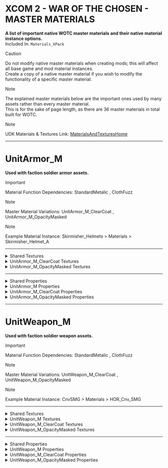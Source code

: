 # XCOM 2 - WAR OF THE CHOSEN - MASTER MATERIALS
**A list of important native WOTC master materials and their native material instance options.**
<br>Included In: `Materials_XPack`

> [!CAUTION]
> Do not modify native master materials when creating mods; this will affect all base game and mod material instances.
> <br>Create a copy of a native master material if you wish to modify the functionality of a specific master material.

> [!NOTE]
> The explained master materials below are the important ones used by many assets rather than every master material.
> <br>This is for the sake of page length, as there are 36 master materials in total built for WOTC.

> [!NOTE]
> UDK Materials & Textures Link: [MaterialsAndTexturesHome](https://docs.unrealengine.com/udk/Three/MaterialsAndTexturesHome.html)

-------------

# UnitArmor_M
**Used with faction soldier armor assets.**
> [!IMPORTANT]
> Material Function Dependencies: StandardMetalic , ClothFuzz

> [!NOTE]
> Master Material Variations: UnitArmor_M_ClearCoat , UnitArmor_M_OpacityMasked

> [!NOTE]
> Example Material Instance: Skirmisher_Helmets > Materials > Skirmisher_Helmet_A

-------------

<details>

<summary>Shared Textures</summary>

## Shared Textures

| Cloth Mask | One Channel Texture |
|     :---:      |     :---:      |
| Red   | Cloth Mask |
| Green | Black      |
| Blue  | Black      |
| Alpha | White      |

| Emissive Mask | One Channel Texture |
|     :---:      |     :---:      |
| Red   | Emissive Mask |
| Green | Black         |
| Blue  | Black         |
| Alpha | White         |

| Pattern Mask | Two Channel Texture |
|     :---:      |     :---:      |
| Red   | Primary Pattern Tint Mask   |
| Green | Secondary Pattern Tint Mask |
| Blue  | Black                       |
| Alpha | White                       |

| Diffuse | Default Texture |
|     :---:      |     :---:      |
| Red   | Base Color |
| Green | Base Color |
| Blue  | Base Color |
| Alpha | Roughness  |

| Metallic Mask | Two Channel Texture |
|     :---:      |     :---:      |
| Red   | Metallic Mask |
| Green | Occlusion Map |
| Blue  | Black         |
| Alpha | White         |

| Normal | Normal Texture |
|     :---:      |     :---:      |
| Red   | Normal X |
| Green | Normal Y |
| Blue  | Normal Z |
| Alpha | White    |

| Tint Mask | Two Channel Texture |
|     :---:      |     :---:      |
| Red   | Primary Tint Mask   |
| Green | Secondary Tint Mask |
| Blue  | Black               |
| Alpha | White               |

</details>

<details>

<summary>UnitArmor_M_ClearCoat Textures</summary>

### UnitArmor_M_ClearCoat Textures

| Clear Coat Mask | One Channel Texture |
|     :---:      |     :---:      |
| Red   | Clear Coat Mask |
| Green | Black           |
| Blue  | Black           |
| Alpha | White           |

</details>

<details>

<summary>UnitArmor_M_OpacityMasked Textures</summary>

### UnitArmor_M_OpacityMasked Textures

| Opacity Mask | One Channel Texture |
|     :---:      |     :---:      |
| Red   | Opacity Mask |
| Green | Black        |
| Blue  | Black        |
| Alpha | White        |

</details>

-------------

<details>

<summary>Shared Properties</summary>

## Shared Properties

| Cloth | Optional | An effect for mimicking how light interacts with cloth. |
|     :---:      |     :---:      |     :---:      |
| Cloth Fuzz   | Float   | 0.500000                                    |
| Cloth Mask   | Texture | Texture2D'Materials_XPack.Textures.BlackRG' |
| Enable Cloth | Boolean | False                                       |

| Debug | Optional | Adjusts the strength of the roughness & specularity outputs. |
|     :---:      |     :---:      |     :---:      |
| Roughness Scale | Float | 1.000000 |
| Specular Scale  | Float | 1.000000 |

* Only use the above debug scales if you need to preview changes you should then make to your roughness map or metallic mask.

| Emissive | Optional | Affects the colored lightmap generation of the mesh. |
|     :---:      |     :---:      |     :---:      |
| Emissive Color  | Color   | { 1.000000, 1.000000, 1.000000, 1.000000 }  |
| Emissive Mask   | Boolean | Texture2D'Materials_XPack.Textures.BlackRG' |
| Emissive FLow   | Texture | False                                       |
| Emissive Scale  | Float   | 1.000000                                    |
| Enable Emissive | Boolean | False                                       |

* Emissive FLow enables a scrolling effect that modulates the constant emissive scale.

| Pattern | Real-Time | Alters the tint mask of the tinting parameters. |
|     :---:      |     :---:      |     :---:      |
| Non Square Tiling | Boolean | False                                       |
| Pattern           | Texture | Texture2D'Materials_XPack.Textures.BlackRG' |
| Pattern Use       | Float   | 0.000000                                    |
| Pattern UV Scale  | Float   | 2.000000                                    |

* While Pattern Use is a Float value, the value acts as a Boolean, so the value should only ever be 0 or 1.

| Textures | Required | The base textures that make up the base layers of a mesh. |
|     :---:      |     :---:      |     :---:      |
| Diffuse      | Texture | Texture2D'Materials_XPack.Textures.GrayRGBA'      |
| MetallicMask | Texture | Texture2D'Materials_XPack.Textures.BlackR_WhiteG' |
| Normal       | Texture | Texture2D'Materials_XPack.Textures.NormalRGB'     |

| Tinting | Optional | Alters the base color of a mesh. |
|     :---:      |     :---:      |     :---:      |
| Enable Tinting              | Boolean | False                                       |
| Legacy Tinting              | Boolean | False                                       |
| Primary Color               | Color   | { 1.000000, 0.000000, 0.000000, 1.000000 }  |
| Secondary Color             | Color   | { 0.000000, 1.000000, 0.000000, 1.000000 }  |
| Secondary Color As Emissive | Boolean | False                                       |
| Tint Mask                   | Texture | Texture2D'Materials_XPack.Textures.BlackRG' |

* Legacy Tinting will use a much simpler calculation for altering the base color used for XCOM EU / EW assets.

</details>

<details>

<summary>UnitArmor_M Properties</summary>

### UnitArmor_M Properties

| Scalar Parameter Values | Optional | Miscellaneous parameters. |
|     :---:      |     :---:      |     :---:      |
| Pans Speed And Direction | Float | -0.050000 |

* Pan Speed And Direction will alter the scrolling speed & direction of the Emissive FLow parameter option.

</details>

<details>

<summary>UnitArmor_M_ClearCoat Properties</summary>

### UnitArmor_M_ClearCoat Properties

| Textures | Required | The base textures that make up the base layers of a mesh. |
|     :---:      |     :---:      |     :---:      |
| Add Clear Coat Mask  | Boolean | False                                             |
| Clear Coat Mask      | Texture | Texture2D'Materials_XPack.Textures.BlackR_WhiteG' |
| CLear Coat Roughness | Float   | 0.200000                                          |

</details>

<details>

<summary>UnitArmor_M_OpacityMasked Properties</summary>

### UnitArmor_M_OpacityMasked Properties

| Textures | Required | The base textures that make up the base layers of a mesh. |
|     :---:      |     :---:      |     :---:      |
| Opacity Mask | Texture | Texture2D'Materials_XPack.Textures.WhiteRG' |

</details>

-------------

# UnitWeapon_M
**Used with faction soldier weapon assets.**
> [!IMPORTANT]
> Material Function Dependencies: StandardMetalic , ClothFuzz

> [!NOTE]
> Master Material Variations: UnitWeapon_M_ClearCoat , UnitWeapon_M_OpacityMasked

> [!NOTE]
> Example Material Instance: CnvSMG > Materials > HOR_Cnv_SMG

-------------

<details>

<summary>Shared Textures</summary>

## Shared Textures

| Cloth Mask | One Channel Texture |
|     :---:      |     :---:      |
| Red   | Cloth Mask |
| Green | Black |
| Blue  | Black |
| Alpha | White |

| Emissive Mask | One Channel Texture |
|     :---:      |     :---:      |
| Red   | Emissive Mask |
| Green | Black |
| Blue  | Black |
| Alpha | White |

| Pattern Mask | Two Channel Texture |
|     :---:      |     :---:      |
| Red   | Primary Pattern Tint Mask |
| Green | Black |
| Blue  | Black |
| Alpha | White |

| Diffuse | Default Texture |
|     :---:      |     :---:      |
| Red   | Base Color |
| Green | Base Color |
| Blue  | Base Color |
| Alpha | Roughness |

| Metallic Mask | Two Channel Texture |
|     :---:      |     :---:      |
| Red   | Metallic Mask |
| Green | Occlusion Map |
| Blue  | Black |
| Alpha | White |

| Normal | Normal Texture |
|     :---:      |     :---:      |
| Red   | Normal X |
| Green | Normal Y |
| Blue  | Normal Z |
| Alpha | White |

</details>

<details>

<summary>UnitWeapon_M Textures</summary>

### UnitWeapon_M Textures

| Tint Mask | Two Channel Texture |
|     :---:      |     :---:      |
| Red   | Primary Tint Mask   |
| Green | Blank               |
| Blue  | Black               |
| Alpha | White               |

</details>

<details>

<summary>UnitWeapon_M_ClearCoat Textures</summary>

### UnitWeapon_M_ClearCoat Textures

| Clear Coat Mask | One Channel Texture |
|     :---:      |     :---:      |
| Red   | Clear Coat Mask |
| Green | Black |
| Blue  | Black |
| Alpha | White |

| Tint Mask | Two Channel Texture |
|     :---:      |     :---:      |
| Red   | Primary Tint Mask   |
| Green | Secondary Tint Mask |
| Blue  | Black               |
| Alpha | White               |

</details>

<details>

<summary>UnitWeapon_M_OpacityMasked Textures</summary>

### UnitWeapon_M_OpacityMasked Textures

| Opacity Mask | One Channel Texture |
|     :---:      |     :---:      |
| Red   | Opacity Mask |
| Green | Black |
| Blue  | Black |
| Alpha | White |

| Tint Mask | Two Channel Texture |
|     :---:      |     :---:      |
| Red   | Primary Tint Mask   |
| Green | Secondary Tint Mask |
| Blue  | Black               |
| Alpha | White               |

</details>

-------------

<details>

<summary>Shared Properties</summary>

## Shared Properties

| Cloth | Optional | An effect for mimicking how light interacts with cloth. |
|     :---:      |     :---:      |     :---:      |
| Cloth Fuzz   | Float   | 0.500000 |
| Cloth Mask   | Texture | Texture2D'Materials_XPack.Textures.BlackRG' |
| Enable Cloth | Boolean | False |

| Debug | Optional | Adjusts the strength of the roughness & specularity outputs. |
|     :---:      |     :---:      |     :---:      |
| Roughness Scale | Float | 1.000000 |
| Specular Scale  | Float | 1.000000 |

* Only use the above debug scales if you need to preview changes you should then make to your roughness map or metallic mask.

| Emissive | Optional | Affects the colored lightmap generation of the mesh. |
|     :---:      |     :---:      |     :---:      |
| Emissive Color              | Color   | { 1.000000, 1.000000, 1.000000, 1.000000 } |
| Emissive Mask               | Boolean | Texture2D'Materials_XPack.Textures.BlackRG' |
| Emissive Scale              | Float   | 1.000000 |
| Enable Emissive             | Boolean | False |

* Emissive FLow enables a scrolling effect that modulates the constant emissive scale.

| Pattern | Real-Time | Alters the tint mask of the tinting parameters. |
|     :---:      |     :---:      |     :---:      |
| Non Square Tiling | Boolean | False |
| Pattern           | Texture | Texture2D'Materials_XPack.Textures.BlackRG' |
| Pattern Use       | Float   | 0.000000 |
| Pattern UV Scale  | Float   | 2.000000 |

* While Pattern Use is a Float value, the value acts as a Boolean, so the value should only ever be 0 or 1.

| Textures | Required | The base textures that make up the base layers of a mesh. |
|     :---:      |     :---:      |     :---:      |
| Diffuse      | Texture | Texture2D'Materials_XPack.Textures.GrayRGBA' |
| MetallicMask | Texture | Texture2D'Materials_XPack.Textures.BlackR_WhiteG' |
| Normal       | Texture | Texture2D'Materials_XPack.Textures.NormalRGB' |

| Tinting | Optional | Alters the base color of a mesh. |
|     :---:      |     :---:      |     :---:      |
| Enable Tinting              | Boolean | False |
| Legacy Tinting              | Boolean | False |
| Primary Color               | Color   | { 1.000000, 0.000000, 0.000000, 1.000000 } |
| Tint Mask                   | Texture | Texture2D'Materials_XPack.Textures.BlackRG' |

* Legacy Tinting will use a much simpler calculation for altering the base color used for XCOM EU / EW assets.

</details>

<details>

<summary>UnitWeapon_M Properties</summary>

### UnitWeapon_M Properties

| Emissive | Optional | Affects the colored lightmap generation of the mesh. |
|     :---:      |     :---:      |     :---:      |
| Emissive FLow               | Texture | False |
| Pans Speed And Direction    | Float   | -0.050000 |
| Secondary Color As Emissive | Boolean | False |

</details>

<details>

<summary>UnitWeapon_M_ClearCoat Properties</summary>

### UnitWeapon_M_ClearCoat Properties

| Textures | Required | The base textures that make up the base layers of a mesh. |
|     :---:      |     :---:      |     :---:      |
| Add Clear Coat Mask  | Boolean | False |
| Clear Coat Mask      | Texture | Texture2D'Materials_XPack.Textures.BlackR_WhiteG' |
| CLear Coat Roughness | Float   | 0.200000 |

| Tinting | Optional | Alters the base color of a mesh. |
|     :---:      |     :---:      |     :---:      |
| Secondary Color               | Color   | { 0.000000, 1.000000, 0.000000, 1.000000 } |
| Secondary Color As Emissive   | Boolean | False |

</details>

<details>

<summary>UnitWeapon_M_OpacityMasked Properties</summary>

### UnitWeapon_M_OpacityMasked Properties

| Textures | Required | The base textures that make up the base layers of a mesh. |
|     :---:      |     :---:      |     :---:      |
| Opacity Mask | Texture | Texture2D'Materials_XPack.Textures.WhiteRG' |

| Tinting | Optional | Alters the base color of a mesh. |
|     :---:      |     :---:      |     :---:      |
| Secondary Color               | Color   | { 0.000000, 1.000000, 0.000000, 1.000000 } |
| Secondary Color As Emissive   | Boolean | False |

</details>
